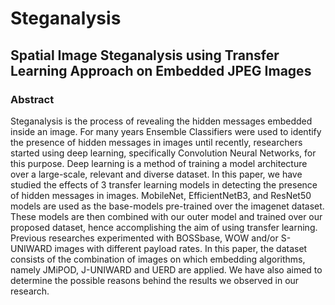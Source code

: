 # Steganalysis

## Spatial Image Steganalysis using Transfer Learning Approach on Embedded JPEG Images

### Abstract
Steganalysis is the process of revealing the hidden messages embedded
inside an image. For many years Ensemble Classifiers were used to identify the
presence of hidden messages in images until recently, researchers started using
deep learning, specifically Convolution Neural Networks, for this purpose. Deep
learning is a method of training a model architecture over a large-scale, relevant
and diverse dataset. In this paper, we have studied the effects of 3 transfer
learning models in detecting the presence of hidden messages in images.
MobileNet, EfficientNetB3, and ResNet50 models are used as the base-models
pre-trained over the imagenet dataset. These models are then combined with our
outer model and trained over our proposed dataset, hence accomplishing the aim
of using transfer learning. Previous researches experimented with BOSSbase,
WOW and/or S-UNIWARD images with different payload rates. In this paper,
the dataset consists of the combination of images on which embedding
algorithms, namely JMiPOD, J-UNIWARD and UERD are applied. We have also
aimed to determine the possible reasons behind the results we observed in our
research.
